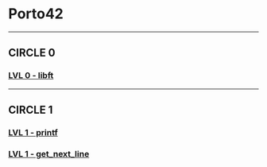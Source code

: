 # Porto42

***

## CIRCLE 0
### [LVL 0 - libft](https://github.com/renanbotasse/porto42/tree/main/lvl_0_LIBFT)

***

## CIRCLE 1
### [LVL 1 - printf](https://github.com/renanbotasse/porto42/tree/main/lvl_1_PRINTF)
### [LVL 1 - get_next_line](https://github.com/renanbotasse/porto42/tree/main/lvl_1_GETNEXTLINE)